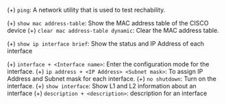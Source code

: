 (+) `ping`: A network utility that is used to test rechability.

(+) `show mac address-table`: Show the MAC address table of the CISCO device
(+) `clear mac address-table dynamic`: Clear the MAC address table.

(+) `show ip interface brief`: Show the status and IP Address of each interface

(+) `interface + <Interface name>`: Enter the configuration mode for the interface.
(+) `ip address + <IP Address> <Subnet mask>`: To assign IP Address and Subnet mask for each interface.
(+) `no shutdown`: Turn on the interface.
(+) `show interface`: Show L1 and L2 information about an interface
(+) `description + <description>`: description for an interface
